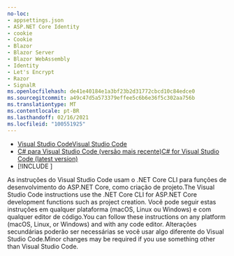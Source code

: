 ```yaml
---
no-loc:
- appsettings.json
- ASP.NET Core Identity
- cookie
- Cookie
- Blazor
- Blazor Server
- Blazor WebAssembly
- Identity
- Let's Encrypt
- Razor
- SignalR
ms.openlocfilehash: de41e40184e1a3bf23b2d31772cbcd10c84edce0
ms.sourcegitcommit: a49c47d5a573379effee5c6b6e36f5c302aa756b
ms.translationtype: MT
ms.contentlocale: pt-BR
ms.lasthandoff: 02/16/2021
ms.locfileid: "100551925"
---
```

* [<span data-ttu-id="968c3-101">Visual Studio Code</span><span class="sxs-lookup"><span data-stu-id="968c3-101">Visual Studio Code</span></span>](https://code.visualstudio.com/download)
* [<span data-ttu-id="968c3-102">C# para Visual Studio Code (versão mais recente)</span><span class="sxs-lookup"><span data-stu-id="968c3-102">C# for Visual Studio Code (latest version)</span></span>](https://marketplace.visualstudio.com/items?itemName=ms-dotnettools.csharp)
* [!INCLUDE [](~/includes/3.0-SDK.md)]

<span data-ttu-id="968c3-103">As instruções do Visual Studio Code usam o .NET Core CLI para funções de desenvolvimento do ASP.NET Core, como criação de projeto.</span><span class="sxs-lookup"><span data-stu-id="968c3-103">The Visual Studio Code instructions use the .NET Core CLI for ASP.NET Core development functions such as project creation.</span></span> <span data-ttu-id="968c3-104">Você pode seguir estas instruções em qualquer plataforma (macOS, Linux ou Windows) e com qualquer editor de código.</span><span class="sxs-lookup"><span data-stu-id="968c3-104">You can follow these instructions on any platform (macOS, Linux, or Windows) and with any code editor.</span></span> <span data-ttu-id="968c3-105">Alterações secundárias poderão ser necessárias se você usar algo diferente do Visual Studio Code.</span><span class="sxs-lookup"><span data-stu-id="968c3-105">Minor changes may be required if you use something other than Visual Studio Code.</span></span>
